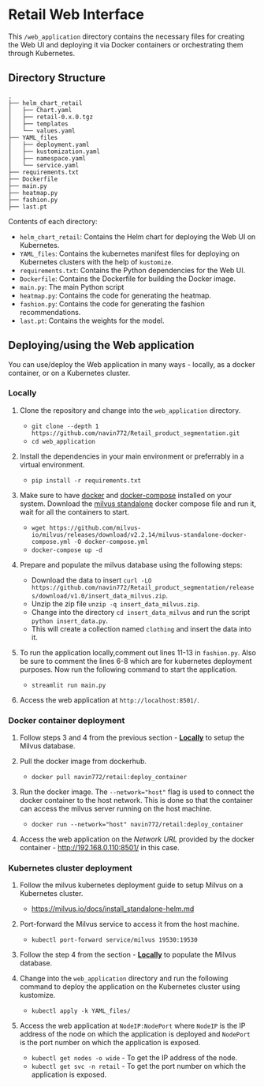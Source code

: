 # Retail Web Interface

This `/web_application` directory contains the necessary files for creating the Web UI and deploying it via Docker containers or orchestrating them through Kubernetes.

## Directory Structure

```
.
├── helm_chart_retail
│   ├── Chart.yaml
│   ├── retail-0.x.0.tgz
│   ├── templates
│   └── values.yaml
├── YAML_files
│   ├── deployment.yaml
│   ├── kustomization.yaml
│   ├── namespace.yaml
│   └── service.yaml
├── requirements.txt
├── Dockerfile
├── main.py
├── heatmap.py
├── fashion.py
├── last.pt
```

Contents of each directory:
- `helm_chart_retail`: Contains the Helm chart for deploying the Web UI on Kubernetes.
- `YAML_files`: Contains the kubernetes manifest files for deploying on Kubernetes clusters with the help of `kustomize`.
- `requirements.txt`: Contains the Python dependencies for the Web UI.
- `Dockerfile`: Contains the Dockerfile for building the Docker image.
- `main.py`: The main Python script
- `heatmap.py`: Contains the code for generating the heatmap.
- `fashion.py`: Contains the code for generating the fashion recommendations.
- `last.pt`: Contains the weights for the model. 

## Deploying/using the Web application
You can use/deploy the Web application in many ways - locally, as a docker container, or on a Kubernetes cluster. 

### Locally

1. Clone the repository and change into the `web_application` directory.

    - `git clone --depth 1 https://github.com/navin772/Retail_product_segmentation.git`
    - `cd web_application`

2. Install the dependencies in your main environment or preferrably in a virtual environment. 

    - `pip install -r requirements.txt`

3. Make sure to have [docker](https://www.docker.com/) and [docker-compose](https://docs.docker.com/compose/install/) installed on your system. Download the [milvus standalone](https://milvus.io/docs/v2.2.x/install_standalone-docker.md0) docker compose file and run it, wait for all the containers to start.

    - `wget https://github.com/milvus-io/milvus/releases/download/v2.2.14/milvus-standalone-docker-compose.yml -O docker-compose.yml`
    - `docker-compose up -d`

4. Prepare and populate the milvus database using the following steps:
    - Download the data to insert  `curl -LO https://github.com/navin772/Retail_product_segmentation/releases/download/v1.0/insert_data_milvus.zip`.
    - Unzip the zip file `unzip -q insert_data_milvus.zip`.
    - Change into the directory `cd insert_data_milvus` and run the script `python insert_data.py`.
    - This will create a collection named `clothing` and insert the data into it.

5. To run the application locally,comment out lines 11-13 in `fashion.py`. Also be sure to comment the lines 6-8 which are for kubernetes deployment purposes. Now run the following command to start the application.

    - `streamlit run main.py` 

6. Access the web application at `http://localhost:8501/`.


### Docker container deployment

1. Follow steps 3 and 4 from the previous section - [**Locally**](https://github.com/navin772/Retail_product_segmentation/tree/docker-build/web_application#locally) to setup the Milvus database.
2. Pull the docker image from dockerhub.

    - `docker pull navin772/retail:deploy_container`

3. Run the docker image. The `--network="host"` flag is used to connect the docker container to the host network. This is done so that the container can access the milvus server running on the host machine.

    - `docker run --network="host" navin772/retail:deploy_container`

4. Access the web application on the *Network URL* provided by the docker container - http://192.168.0.110:8501/ in this case.

### Kubernetes cluster deployment

1. Follow the milvus kubernetes deployment guide to setup Milvus on a Kubernetes cluster. 

    - https://milvus.io/docs/install_standalone-helm.md

2. Port-forward the Milvus service to access it from the host machine.

    - `kubectl port-forward service/milvus 19530:19530`

3. Follow the step 4 from the section - [**Locally**](https://github.com/navin772/Retail_product_segmentation/tree/docker-build/web_application#locally) to populate the Milvus database.

4. Change into the `web_application` directory and run the following command to deploy the application on the Kubernetes cluster using kustomize.

    - `kubectl apply -k YAML_files/`

5. Access the web application at `NodeIP:NodePort` where `NodeIP` is the IP address of the node on which the application is deployed and `NodePort` is the port number on which the application is exposed. 

    - `kubectl get nodes -o wide` - To get the IP address of the node.
    - `kubectl get svc -n retail` - To get the port number on which the application is exposed.